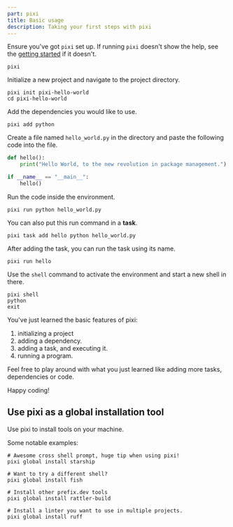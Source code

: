 ```yaml
---
part: pixi
title: Basic usage
description: Taking your first steps with pixi
---
```

Ensure you've got `pixi` set up. If running `pixi` doesn't show the help, see the [getting started](index.md) if it doesn't.

```shell
pixi
```

Initialize a new project and navigate to the project directory.

```shell
pixi init pixi-hello-world
cd pixi-hello-world
```

Add the dependencies you would like to use.

```shell
pixi add python
```

Create a file named `hello_world.py` in the directory and paste the following code into the file.

```py title="hello_world.py"
def hello():
    print("Hello World, to the new revolution in package management.")

if __name__ == "__main__":
    hello()
```

Run the code inside the environment.

```shell
pixi run python hello_world.py
```

You can also put this run command in a **task**.

```shell
pixi task add hello python hello_world.py
```

After adding the task, you can run the task using its name.

```shell
pixi run hello
```

Use the `shell` command to activate the environment and start a new shell in there.

```shell
pixi shell
python
exit
```

You've just learned the basic features of pixi:

1. initializing a project
2. adding a dependency.
2. adding a task, and executing it.
3. running a program.

Feel free to play around with what you just learned like adding more tasks, dependencies or code.

Happy coding!

## Use pixi as a global installation tool

Use pixi to install tools on your machine.

Some notable examples:

```shell
# Awesome cross shell prompt, huge tip when using pixi!
pixi global install starship

# Want to try a different shell?
pixi global install fish

# Install other prefix.dev tools
pixi global install rattler-build

# Install a linter you want to use in multiple projects.
pixi global install ruff
```
